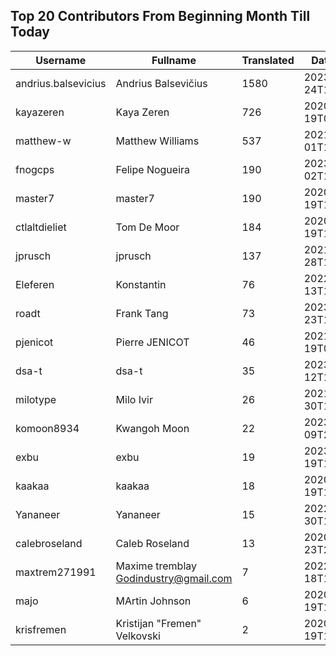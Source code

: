## Top 20 Contributors From Beginning Month Till Today ##
|Username|Fullname|Translated|DateJoined|
|--------|--------|----------|----------|
|andrius.balsevicius|Andrius Balsevičius|1580|2023-03-24T13:18:42.|
|kayazeren|Kaya Zeren|726|2020-06-19T07:05:24Z|
|matthew-w|Matthew Williams|537|2021-03-01T11:40:28.|
|fnogcps|Felipe Nogueira|190|2023-03-02T12:48:46.|
|master7|master7|190|2020-06-19T18:20:39.|
|ctlaltdieliet|Tom De Moor|184|2020-06-19T16:30:47Z|
|jprusch|jprusch|137|2021-06-28T12:00:18.|
|Eleferen|Konstantin|76|2022-10-13T14:04:24Z|
|roadt|Frank Tang|73|2023-03-23T13:03:55.|
|pjenicot|Pierre JENICOT|46|2021-03-19T08:51:04.|
|dsa-t|dsa-t|35|2023-04-12T16:58:38.|
|milotype|Milo Ivir|26|2021-10-30T10:27:42.|
|komoon8934|Kwangoh Moon|22|2023-03-09T23:10:06.|
|exbu|exbu|19|2023-01-19T16:58:57.|
|kaakaa|kaakaa|18|2020-06-19T18:20:26Z|
|Yananeer|Yananeer|15|2022-07-30T18:18:28.|
|calebroseland|Caleb Roseland|13|2020-07-23T21:29:21.|
|maxtrem271991|Maxime tremblay Godindustry@gmail.com|7|2022-03-18T11:36:10.|
|majo|MArtin Johnson|6|2020-06-19T18:19:45Z|
|krisfremen|Kristijan "Fremen" Velkovski|2|2020-06-19T18:20:03.|
